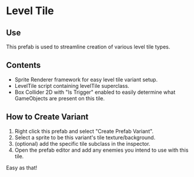 # Level Tile

## Use

This prefab is used to streamline creation of various level tile types.

## Contents

* Sprite Renderer framework for easy level tile variant setup.
* LevelTile script containing levelTile superclass.
* Box Collider 2D with "Is Trigger" enabled to easily determine what GameObjects are present on this tile.

## How to Create Variant

1. Right click this prefab and select "Create Prefab Variant".
2. Select a sprite to be this variant's tile texture/background.
3. (optional) add the specific tile subclass in the inspector.
4. Open the prefab editor and add any enemies you intend to use with this tile.

Easy as that!